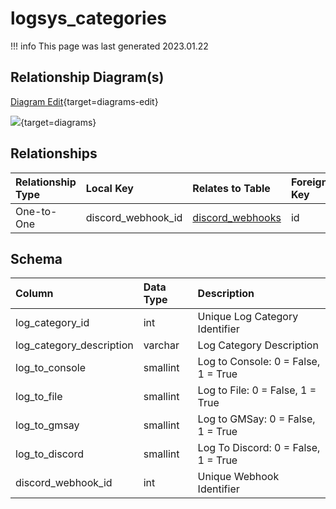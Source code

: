 # logsys_categories

!!! info
	This page was last generated 2023.01.22

## Relationship Diagram(s)

[Diagram Edit](https://mermaid.live/edit#eyJjb2RlIjoiZXJEaWFncmFtXG4gICAgbG9nc3lzX2NhdGVnb3JpZXMge1xuICAgICAgICBpbnQgZGlzY29yZF93ZWJob29rX2lkXG4gICAgfVxuICAgIGRpc2NvcmRfd2ViaG9va3Mge1xuICAgICAgICBpbnQgaWRcbiAgICB9XG4gICAgbG9nc3lzX2NhdGVnb3JpZXMgfHwtLW97IGRpc2NvcmRfd2ViaG9va3MgOiBPbmUtdG8tT25lXG5cbiIsIm1lcm1haWQiOnsidGhlbWUiOiJkZWZhdWx0In0sInVwZGF0ZUVkaXRvciI6dHJ1ZSwiYXV0b1N5bmMiOnRydWUsInVwZGF0ZURpYWdyYW0iOnRydWV9){target=diagrams-edit}

[![](https://mermaid.ink/img/eyJjb2RlIjoiZXJEaWFncmFtXG4gICAgbG9nc3lzX2NhdGVnb3JpZXMge1xuICAgICAgICBpbnQgZGlzY29yZF93ZWJob29rX2lkXG4gICAgfVxuICAgIGRpc2NvcmRfd2ViaG9va3Mge1xuICAgICAgICBpbnQgaWRcbiAgICB9XG4gICAgbG9nc3lzX2NhdGVnb3JpZXMgfHwtLW97IGRpc2NvcmRfd2ViaG9va3MgOiBPbmUtdG8tT25lXG5cbiIsIm1lcm1haWQiOnsidGhlbWUiOiJkZWZhdWx0In0sInVwZGF0ZUVkaXRvciI6dHJ1ZSwiYXV0b1N5bmMiOnRydWUsInVwZGF0ZURpYWdyYW0iOnRydWV9)](https://mermaid.ink/img/eyJjb2RlIjoiZXJEaWFncmFtXG4gICAgbG9nc3lzX2NhdGVnb3JpZXMge1xuICAgICAgICBpbnQgZGlzY29yZF93ZWJob29rX2lkXG4gICAgfVxuICAgIGRpc2NvcmRfd2ViaG9va3Mge1xuICAgICAgICBpbnQgaWRcbiAgICB9XG4gICAgbG9nc3lzX2NhdGVnb3JpZXMgfHwtLW97IGRpc2NvcmRfd2ViaG9va3MgOiBPbmUtdG8tT25lXG5cbiIsIm1lcm1haWQiOnsidGhlbWUiOiJkZWZhdWx0In0sInVwZGF0ZUVkaXRvciI6dHJ1ZSwiYXV0b1N5bmMiOnRydWUsInVwZGF0ZURpYWdyYW0iOnRydWV9){target=diagrams}


## Relationships

| Relationship Type | Local Key | Relates to Table | Foreign Key |
| :--- | :--- | :--- | :--- |
| One-to-One | discord_webhook_id | [discord_webhooks](../../schema/admin/discord_webhooks.md) | id |


## Schema

| Column | Data Type | Description |
| :--- | :--- | :--- |
| log_category_id | int | Unique Log Category Identifier |
| log_category_description | varchar | Log Category Description |
| log_to_console | smallint | Log to Console: 0 = False, 1 = True |
| log_to_file | smallint | Log to File: 0 = False, 1 = True |
| log_to_gmsay | smallint | Log to GMSay: 0 = False, 1 = True |
| log_to_discord | smallint | Log To Discord: 0 = False, 1 = True |
| discord_webhook_id | int | Unique Webhook Identifier |

